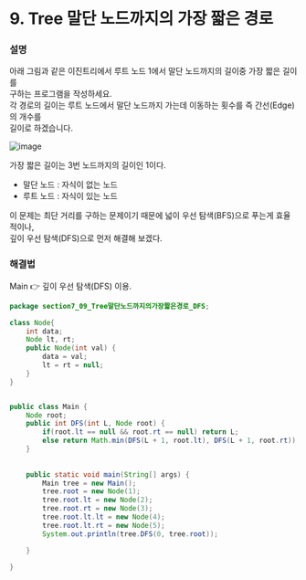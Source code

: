 # 9. Tree 말단 노드까지의 가장 짧은 경로  
  
### 설명  
아래 그림과 같은 이진트리에서 루트 노드 1에서 말단 노드까지의 길이중 가장 짧은 길이를  
구하는 프로그램을 작성하세요.  
각 경로의 길이는 루트 노드에서 말단 노드까지 가는데 이동하는 횟수를 즉 간선(Edge)의 개수를  
길이로 하겠습니다.  
  
![image](https://github.com/han-tomas/HTJ_AlgorithmStudy/assets/124488773/5b7dd5f5-6f44-4975-ad86-aa0f05fa48c3)  
    
가장 짧은 길이는 3번 노드까지의 길이인 1이다.  
  
* 말단 노드 : 자식이 없는 노드  
* 루트 노드 : 자식이 있는 노드  
  
이 문제는 최단 거리를 구하는 문제이기 때문에 넓이 우선 탐색(BFS)으로 푸는게 효율적이나,  
깊이 우선 탐색(DFS)으로 먼저 해결해 보겠다.  
  
### 해결법  
Main 👉 깊이 우선 탐색(DFS) 이용.
  
```java
package section7_09_Tree말단노드까지의가장짧은경로_DFS;

class Node{
	int data;
	Node lt, rt;
	public Node(int val) {
		data = val;
		lt = rt = null;
	}
}


public class Main {
	Node root;
	public int DFS(int L, Node root) {
		if(root.lt == null && root.rt == null) return L;
		else return Math.min(DFS(L + 1, root.lt), DFS(L + 1, root.rt));
	}
	
	
	public static void main(String[] args) {
		Main tree = new Main();
		tree.root = new Node(1);
		tree.root.lt = new Node(2);
		tree.root.rt = new Node(3);
		tree.root.lt.lt = new Node(4);
		tree.root.lt.rt = new Node(5);
		System.out.println(tree.DFS(0, tree.root));

	}

}

```